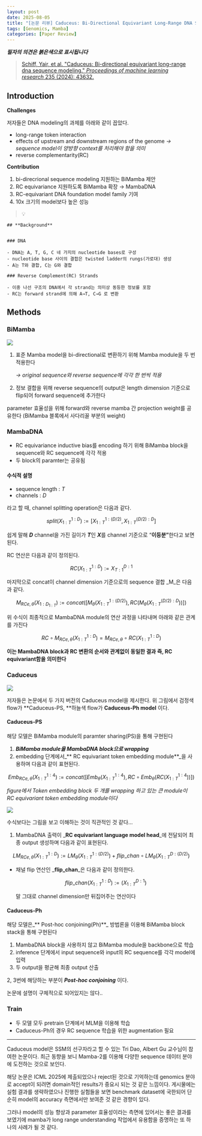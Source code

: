```yaml
---
layout: post
date: 2025-08-05
title: "[논문 리뷰] Caduceus: Bi-Directional Equivariant Long-Range DNA Sequence Modeling"
tags: [Genomics, Mamba]
categories: [Paper Review]
---
```


<span class="notion-red">_**필자의 의견은 붉은색으로 표시됩니다**_</span>


> [Schiff, Yair, et al. "Caduceus: Bi-directional equivariant long-range dna sequence modeling." ](https://pmc.ncbi.nlm.nih.gov/articles/PMC12189541/)[_Proceedings of machine learning research_](https://pmc.ncbi.nlm.nih.gov/articles/PMC12189541/)[ 235 (2024): 43632.](https://pmc.ncbi.nlm.nih.gov/articles/PMC12189541/)



## Introduction


**Challenges**


저자들은 DNA modeling의 과제를 아래와 같이 꼽았다.

- long-range token interaction
- effects of upstream and downstream regions of the genome 
_→ sequence model이 양방향 context를 처리해야 함을 의미_
- reverse complementarity(RC)

**Contribution**

1. bi-direcrional sequence modeling 지원하는 BiMamba 제안
1. RC equivariance 지원하도록 BiMamba 확장 → MambaDNA
1. RC-equivariant DNA foundation model family 기여
1. 10x 크기의 model보다 높은 성능

> 💡 


	## **Background**


	### DNA

	- DNA는 A, T, G, C 네 가지의 nucleotide bases로 구성
	- nucleotide base 사이의 결합은 twisted ladder의 rungs(가로대) 생성
	- A는 T와 결합, C는 G와 결합

	### Reverse Complement(RC) Strands

	- 이중 나선 구조의 DNA에서 각 strand는 의미상 동등한 정보를 포함
	- RC는 forward strand에 의해 A→T, C→G 로 변환


## Methods



### BiMamba


![](https://prod-files-secure.s3.us-west-2.amazonaws.com/542b861c-36a8-4051-84e5-8804b6728dba/2c247d59-7815-4980-99f0-8f0d21f445a7/image.png?X-Amz-Algorithm=AWS4-HMAC-SHA256&X-Amz-Content-Sha256=UNSIGNED-PAYLOAD&X-Amz-Credential=ASIAZI2LB4662IO6YUUD%2F20251011%2Fus-west-2%2Fs3%2Faws4_request&X-Amz-Date=20251011T031829Z&X-Amz-Expires=3600&X-Amz-Security-Token=IQoJb3JpZ2luX2VjEGMaCXVzLXdlc3QtMiJIMEYCIQD0QwpqxAVcIhA7dQwCiVrGYjbu8Ob7utqdh8Majfd1RAIhAPNsc%2FNgX%2FThU%2B7BUy13dknAdVjs%2BnhosrDiEDvbkcF0KogECPz%2F%2F%2F%2F%2F%2F%2F%2F%2F%2FwEQABoMNjM3NDIzMTgzODA1Igy%2FzuuiNa%2FSw43LYcwq3AOUTNfjPIG69qJLLsgeEbwlz6m8aXXRQ4Wv1K5gWukHIGEhzy8oZ0r1Rzx0ag6kMtEFDB%2BfELQtewgjLuE3GsNlzweFxHK4ZXLik6mBJCxs9MrwKLHO3%2B12MN5QfcJVadldssnXWmPrY4ZOnlKFi%2B2SwYjJRbeLJR8FLa4W4g%2FR8sTml7GI4WeN9emDR8aPdttGAxkNfv5BSz5XSJ17W3QdN7%2FzlylvoT4fhZlcrNb%2Ftu6Yg360jjlUnOc6YHTKj5MAw8oQ5oOBNTOaDSZU%2Fn7Iq1kyhFERMIHy43DW2Xg5hqQzJN4XIKVb8Hx2rcS0nysmS0qYlAZm%2BC9pvifWykdjiqDZ95RxySQin21T06B6AksjXuVYVUxMUX%2F457m7fwI4R%2BiiuB1A03O4vm1ZmdHjkTy9QLWOzghSzez0PAfWmKcvIzvYdKppv7Mtdx53UskLt9S2eFROYuzprmdocxKFVvC0OzsD6Nz3scL2FINIAL8AAfU8qA2GCn1fss7ZNDzJi7QP9BkPSxAhZTOXaYi3vTiQ2iZtUDcrSEufqY7WIPaGgnCyF91XQowx%2BIjPnisvC3rHBCplbtWL1%2BftWlN0enzif1DT3NQaszGAAWKSLuoht6ADSKk0YFqO8jCKhafHBjqkAVXraWuG6A%2FQTY6V7%2BQrATarPjqw7lz8Fd9bb829VzvNlk9ItzQur8wvm34CJeAo6p4y5GMJiqvDavKPN81mw0AAaIFJOwxWI1jz29nVDEyKNwxXqIhpJ4bomvJ%2Bl6ROzK%2BZPzOCgwnA3KXBzXOMOhYdiA5semlBuHO7zCgZhjv4xfoh3nd3EalVTE8IeX3vlDmcq%2BsnjrKtPCLPVxRi31FSXBoq&X-Amz-Signature=735258b5da4e267db85ad98b457cba5853fef189eaa5c034a6d66490a97f41bd&X-Amz-SignedHeaders=host&x-amz-checksum-mode=ENABLED&x-id=GetObject)

1. 표준 Mamba model을 bi-directional로 변환하기 위해 Mamba module을 두 번 적용한다

	_→ original sequence와 reverse sequence에 각각 한 번씩 적용_

1. 정보 결합을 위해 reverse sequence의 output은 length dimension 기준으로 flip되어 forward sequence에 추가한다

parameter 효율성을 위해 forward와 reverse mamba 간 projection weight를 공유한다 (BiMamba 블록에서 사다리꼴 부분의 weight)



### MambaDNA

- RC equivariance inductive bias를 encoding 하기 위해 BiMamba block을 sequence와 RC sequence에 각각 적용
- 두 block의 paramter는 공유됨


#### 수식적 설명

- sequence length : _T_
- channels : _D_

라고 할 때,  channel splitting operation은 다음과 같다.


$$
split(X^{1:D}_{1:T}):=[X^{1:(D/2)}_{1:T},X^{(D/2):D}_{1:T}]
$$


<span class="notion-red">쉽게 말해 </span><span class="notion-red">_**D**_</span><span class="notion-red"> channel을 가진 길이가 </span><span class="notion-red">_**T**_</span><span class="notion-red">인 </span><span class="notion-red">_**X**_</span><span class="notion-red">를 channel 기준으로 “</span><span class="notion-red">**이등분”**</span><span class="notion-red">한다고 보면 된다.</span>


RC 연산은 다음과 같이 정의된다.


$$
RC(X^{1:D}_{1:T}):=X^{D:1}_{T:1}
$$


마지막으로 concat이 channel dimension 기준으로의 sequence 결합 _M_은 다음과 같다.


$$
M_{RCe,\theta}(X_{1:D_{1:T}}):=concat([M_{\theta}(X^{1:(D/2)}_{1:T}),RC(M_{\theta}(X^{(D/2):D}_{1:T}))])
$$


위 수식이 최종적으로 MambaDNA module의 연산 과정을 나타내며 아래와 같은 관계를 가진다


$$
RC\circ M_{RCe,\theta}(X^{1:D}_{1:T}) = M_{RCe,\theta} \circ RC(X^{1:D}_{1:T})
$$


**이는 MambaDNA block과 RC 변환의 순서와 관계없이 동일한 결과 즉, RC equivariant함을 의미한다**



### Caduceus


![](https://prod-files-secure.s3.us-west-2.amazonaws.com/542b861c-36a8-4051-84e5-8804b6728dba/f94a60d7-8145-473b-aef9-7c68d3ec604a/image.png?X-Amz-Algorithm=AWS4-HMAC-SHA256&X-Amz-Content-Sha256=UNSIGNED-PAYLOAD&X-Amz-Credential=ASIAZI2LB4662IO6YUUD%2F20251011%2Fus-west-2%2Fs3%2Faws4_request&X-Amz-Date=20251011T031829Z&X-Amz-Expires=3600&X-Amz-Security-Token=IQoJb3JpZ2luX2VjEGMaCXVzLXdlc3QtMiJIMEYCIQD0QwpqxAVcIhA7dQwCiVrGYjbu8Ob7utqdh8Majfd1RAIhAPNsc%2FNgX%2FThU%2B7BUy13dknAdVjs%2BnhosrDiEDvbkcF0KogECPz%2F%2F%2F%2F%2F%2F%2F%2F%2F%2FwEQABoMNjM3NDIzMTgzODA1Igy%2FzuuiNa%2FSw43LYcwq3AOUTNfjPIG69qJLLsgeEbwlz6m8aXXRQ4Wv1K5gWukHIGEhzy8oZ0r1Rzx0ag6kMtEFDB%2BfELQtewgjLuE3GsNlzweFxHK4ZXLik6mBJCxs9MrwKLHO3%2B12MN5QfcJVadldssnXWmPrY4ZOnlKFi%2B2SwYjJRbeLJR8FLa4W4g%2FR8sTml7GI4WeN9emDR8aPdttGAxkNfv5BSz5XSJ17W3QdN7%2FzlylvoT4fhZlcrNb%2Ftu6Yg360jjlUnOc6YHTKj5MAw8oQ5oOBNTOaDSZU%2Fn7Iq1kyhFERMIHy43DW2Xg5hqQzJN4XIKVb8Hx2rcS0nysmS0qYlAZm%2BC9pvifWykdjiqDZ95RxySQin21T06B6AksjXuVYVUxMUX%2F457m7fwI4R%2BiiuB1A03O4vm1ZmdHjkTy9QLWOzghSzez0PAfWmKcvIzvYdKppv7Mtdx53UskLt9S2eFROYuzprmdocxKFVvC0OzsD6Nz3scL2FINIAL8AAfU8qA2GCn1fss7ZNDzJi7QP9BkPSxAhZTOXaYi3vTiQ2iZtUDcrSEufqY7WIPaGgnCyF91XQowx%2BIjPnisvC3rHBCplbtWL1%2BftWlN0enzif1DT3NQaszGAAWKSLuoht6ADSKk0YFqO8jCKhafHBjqkAVXraWuG6A%2FQTY6V7%2BQrATarPjqw7lz8Fd9bb829VzvNlk9ItzQur8wvm34CJeAo6p4y5GMJiqvDavKPN81mw0AAaIFJOwxWI1jz29nVDEyKNwxXqIhpJ4bomvJ%2Bl6ROzK%2BZPzOCgwnA3KXBzXOMOhYdiA5semlBuHO7zCgZhjv4xfoh3nd3EalVTE8IeX3vlDmcq%2BsnjrKtPCLPVxRi31FSXBoq&X-Amz-Signature=042dbbc6717fe21d9218696b70532e16e9cd282e9acf7bc90d405b0415b5c436&X-Amz-SignedHeaders=host&x-amz-checksum-mode=ENABLED&x-id=GetObject)


저자들은 논문에서 두 가지 버전의 Caduceus model을 제시한다. 위 그림에서 검정색 flow가 **Caduceus-PS, **하늘색 flow가 **Caduceus-Ph model** 이다.



#### Caduceus-PS


해당 모델은 BiMamba module의 paramter sharing(PS)을 통해 구현된다

1. _**BiMamba module을 MambaDNA block으로 wrapping**_
1. embedding 단계에서_** RC equivariant token embedding module**_을 사용하며 다음과 같이 표현된다.

$$
Emb_{RCe,\theta}(X^{1:4}_{1:T}):=concat([Emb_{\theta}(X^{1:4}_{1:T}),RC \circ Emb_{\theta}(RC(X^{1:4}_{1:T}))])
$$


_figure에서 Token embedding block 두 개를 wrapping 하고 있는 큰 module이 RC equivariant token embedding module이다_


![](https://prod-files-secure.s3.us-west-2.amazonaws.com/542b861c-36a8-4051-84e5-8804b6728dba/b175e4da-71eb-4e91-8c23-a06dabe673c9/image.png?X-Amz-Algorithm=AWS4-HMAC-SHA256&X-Amz-Content-Sha256=UNSIGNED-PAYLOAD&X-Amz-Credential=ASIAZI2LB4662IO6YUUD%2F20251011%2Fus-west-2%2Fs3%2Faws4_request&X-Amz-Date=20251011T031829Z&X-Amz-Expires=3600&X-Amz-Security-Token=IQoJb3JpZ2luX2VjEGMaCXVzLXdlc3QtMiJIMEYCIQD0QwpqxAVcIhA7dQwCiVrGYjbu8Ob7utqdh8Majfd1RAIhAPNsc%2FNgX%2FThU%2B7BUy13dknAdVjs%2BnhosrDiEDvbkcF0KogECPz%2F%2F%2F%2F%2F%2F%2F%2F%2F%2FwEQABoMNjM3NDIzMTgzODA1Igy%2FzuuiNa%2FSw43LYcwq3AOUTNfjPIG69qJLLsgeEbwlz6m8aXXRQ4Wv1K5gWukHIGEhzy8oZ0r1Rzx0ag6kMtEFDB%2BfELQtewgjLuE3GsNlzweFxHK4ZXLik6mBJCxs9MrwKLHO3%2B12MN5QfcJVadldssnXWmPrY4ZOnlKFi%2B2SwYjJRbeLJR8FLa4W4g%2FR8sTml7GI4WeN9emDR8aPdttGAxkNfv5BSz5XSJ17W3QdN7%2FzlylvoT4fhZlcrNb%2Ftu6Yg360jjlUnOc6YHTKj5MAw8oQ5oOBNTOaDSZU%2Fn7Iq1kyhFERMIHy43DW2Xg5hqQzJN4XIKVb8Hx2rcS0nysmS0qYlAZm%2BC9pvifWykdjiqDZ95RxySQin21T06B6AksjXuVYVUxMUX%2F457m7fwI4R%2BiiuB1A03O4vm1ZmdHjkTy9QLWOzghSzez0PAfWmKcvIzvYdKppv7Mtdx53UskLt9S2eFROYuzprmdocxKFVvC0OzsD6Nz3scL2FINIAL8AAfU8qA2GCn1fss7ZNDzJi7QP9BkPSxAhZTOXaYi3vTiQ2iZtUDcrSEufqY7WIPaGgnCyF91XQowx%2BIjPnisvC3rHBCplbtWL1%2BftWlN0enzif1DT3NQaszGAAWKSLuoht6ADSKk0YFqO8jCKhafHBjqkAVXraWuG6A%2FQTY6V7%2BQrATarPjqw7lz8Fd9bb829VzvNlk9ItzQur8wvm34CJeAo6p4y5GMJiqvDavKPN81mw0AAaIFJOwxWI1jz29nVDEyKNwxXqIhpJ4bomvJ%2Bl6ROzK%2BZPzOCgwnA3KXBzXOMOhYdiA5semlBuHO7zCgZhjv4xfoh3nd3EalVTE8IeX3vlDmcq%2BsnjrKtPCLPVxRi31FSXBoq&X-Amz-Signature=dc2da904e2f2de490dd1ab006cc9d5bd273a6c96227ce8cdb9114a7a8c752e97&X-Amz-SignedHeaders=host&x-amz-checksum-mode=ENABLED&x-id=GetObject)


<span class="notion-red">수식보다는 그림을 보고 이해하는 것이 직관적인 것 같다…</span>

1. MambaDNA 출력이 _**RC equivariant language model head**_에 전달되어 최종 output 생성하며 다음과 같이 표현된다.

$$
LM_{RCe,\theta}(X^{1:D}_{1:T}):= LM_{\theta}(X^{1:(D/2)}_{1:T})+flip\_chan\circ LM_{\theta}(X^{D:(D/2)}_{1:T})
$$

- 채널 flip 연산인 _**flip\_chan**_은 다음과 같이 정의한다.

	$$
	flip\_chan(X^{1:D}_{1:T}):=(X^{D:1}_{1:T})
	$$


	말 그대로 channel dimension만 뒤집어주는 연산이다



#### Caduceus-Ph


해당 모델은_** Post-hoc conjoining(Ph)**_ 방법론을 이용해 BiMamba block stack을 통해 구현된다

1. MambaDNA block을 사용하지 않고 BiMamba module을 backbone으로 학습
1. inference 단계에서 input sequence와 input의 RC sequence를 각각 model에 입력
1. 두 output을 평균해 최종 output 산출

2, 3번에 해당하는 부분이 _**Post-hoc conjoining**_ 이다.


<span class="notion-red">논문에 설명이 구체적으로 되어있지는 않다..</span>



### Train

- 두 모델 모두 pretrain 단계에서 MLM을 이용해 학습
- Caduceus-Ph의 경우 RC sequence 학습을 위한 augmentation 필요

---


<span class="notion-red">Caduceus model은 SSM의 선구자라고 할 수 있는 Tri Dao, Albert Gu 교수님이 참여한 논문이다. 최근 동향을 보니 Mamba-2를 이용해 다양한 sequence 데이터 분야에 도전하는 것으로 보인다.</span>


<span class="notion-red">해당 논문은 ICML 2025에 제출되었으나 reject된 것으로 기억하는데 genomics 분야로 accept이 되려면 domain적인 results가 중요시 되는 것 같은 느낌이다. 게시물에는 실험 결과를 생략하였으나 진행한 실험들을 보면 benchmark dataset에 국한되어 단순히 model의 accuracy 측면에서만 보여준 것 같은 경향이 있다.</span>


<span class="notion-red">그러나 model의 성능 향상과 parameter 효율성이라는 측면에 있어서는 좋은 결과를 보였기에 mamba가 long range understanding 작업에서 유용함을 증명하는 또 하나의 사례가 될 것 같다.</span>

